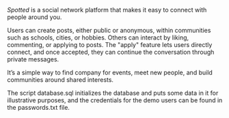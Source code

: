 *Spotted* is a social network platform that makes it easy to connect with people around you.

Users can create posts, either public or anonymous, within communities such as schools, cities, or hobbies. Others can interact by liking, commenting, or applying to posts. The "apply" feature lets users directly connect, and once accepted, they can continue the conversation through private messages.

It’s a simple way to find company for events, meet new people, and build communities around shared interests.

The script database.sql initializes the database and puts some data in it for illustrative purposes, and the credentials for the demo users can be found in the passwords.txt file.
